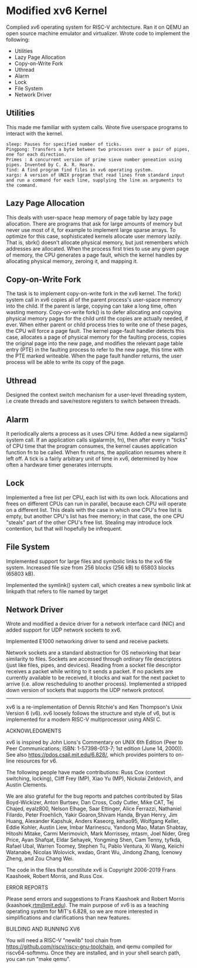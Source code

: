 # Modified xv6 Kernel

Complied xv6 operating system for RISC-V architecture. Ran it on QEMU an open source machine emulator and virtualizer. Wrote code to implement the following:

- Utilities
- Lazy Page Allocation
- Copy-on-Write Fork
- Uthread
- Alarm
- Lock
- File System
- Network Driver

## Utilities

This made me familiar with system calls. Wrote five userspace programs to interact with the kernel.

    sleep: Pauses for specified number of ticks.
    Pingpong: Transfers a byte between two processes over a pair of pipes, one for each direction.
    Primes : A concurrent version of prime sieve number geneation using pipes. Invented by C. A. R. Hoare.
    find: A find program find files in xv6 operating system.
    xargs: A version of UNIX program that read lines from standard input and run a command for each line, supplying the line as arguments to the command.

## Lazy Page Allocation

This deals with user-space heap memory of page table by lazy page allocation. There are programs that ask for large amounts of memory but never use most of it, for example to implement large sparse arrays. To optimize for this case, sophisticated kernels allocate user memory lazily. That is, sbrk() doesn't allocate physical memory, but just remembers which addresses are allocated. When the process first tries to use any given page of memory, the CPU generates a page fault, which the kernel handles by allocating physical memory, zeroing it, and mapping it.

## Copy-on-Write Fork

The task is to implement copy-on-write fork in the xv6 kernel. The fork() system call in xv6 copies all of the parent process's user-space memory into the child. If the parent is large, copying can take a long time, often wasting memory. Copy-on-write fork() is to defer allocating and copying physical memory pages for the child until the copies are actually needed, if ever. When either parent or child process tries to write one of these pages, the CPU will force a page fault. The kernel page-fault handler detects this case, allocates a page of physical memory for the faulting process, copies the original page into the new page, and modifies the relevant page table entry (PTE) in the faulting process to refer to the new page, this time with the PTE marked writeable. When the page fault handler returns, the user process will be able to write its copy of the page.

## Uthread

Designed the context switch mechanism for a user-level threading system, i.e create threads and save/restore registers to switch between threads.

## Alarm

It periodically alerts a process as it uses CPU time. Added a new sigalarm() system call. If an application calls sigalarm(n, fn), then after every n "ticks" of CPU time that the program consumes, the kernel causes application function fn to be called. When fn returns, the application resumes where it left off. A tick is a fairly arbitrary unit of time in xv6, determined by how often a hardware timer generates interrupts.

## Lock

Implemented a free list per CPU, each list with its own lock. Allocations and frees on different CPUs can run in parallel, because each CPU will operate on a different list. This deals with the case in which one CPU's free list is empty, but another CPU's list has free memory; in that case, the one CPU "steals" part of the other CPU's free list. Stealing may introduce lock contention, but that will hopefully be infrequent.

## File System

Implemented support for large files and symbolic links to the xv6 file system. Increased file size from 256 blocks (256 kB) to 65803 blocks (65803 kB).

Implemented the symlink() system call, which creates a new symbolic link at linkpath that refers to file named by target

## Network Driver

Wrote and modified a device driver for a network interface card (NIC) and added support for UDP network sockets to xv6.

Implemented E1000 networking driver to send and receive packets.

Network sockets are a standard abstraction for OS networking that bear similarity to files. Sockets are accessed through ordinary file descriptors (just like files, pipes, and devices). Reading from a socket file descriptor receives a packet while writing to it sends a packet. If no packets are currently available to be received, it blocks and wait for the next packet to arrive (i.e. allow rescheduling to another process). Implemented a stripped down version of sockets that supports the UDP network protocol.

- - -
xv6 is a re-implementation of Dennis Ritchie's and Ken Thompson's Unix
Version 6 (v6).  xv6 loosely follows the structure and style of v6,
but is implemented for a modern RISC-V multiprocessor using ANSI C.

ACKNOWLEDGMENTS

xv6 is inspired by John Lions's Commentary on UNIX 6th Edition (Peer
to Peer Communications; ISBN: 1-57398-013-7; 1st edition (June 14,
2000)). See also https://pdos.csail.mit.edu/6.828/, which
provides pointers to on-line resources for v6.

The following people have made contributions: Russ Cox (context switching,
locking), Cliff Frey (MP), Xiao Yu (MP), Nickolai Zeldovich, and Austin
Clements.

We are also grateful for the bug reports and patches contributed by
Silas Boyd-Wickizer, Anton Burtsev, Dan Cross, Cody Cutler, Mike CAT,
Tej Chajed, eyalz800, Nelson Elhage, Saar Ettinger, Alice Ferrazzi,
Nathaniel Filardo, Peter Froehlich, Yakir Goaron,Shivam Handa, Bryan
Henry, Jim Huang, Alexander Kapshuk, Anders Kaseorg, kehao95, Wolfgang
Keller, Eddie Kohler, Austin Liew, Imbar Marinescu, Yandong Mao, Matan
Shabtay, Hitoshi Mitake, Carmi Merimovich, Mark Morrissey, mtasm, Joel
Nider, Greg Price, Ayan Shafqat, Eldar Sehayek, Yongming Shen, Cam
Tenny, tyfkda, Rafael Ubal, Warren Toomey, Stephen Tu, Pablo Ventura,
Xi Wang, Keiichi Watanabe, Nicolas Wolovick, wxdao, Grant Wu, Jindong
Zhang, Icenowy Zheng, and Zou Chang Wei.

The code in the files that constitute xv6 is
Copyright 2006-2019 Frans Kaashoek, Robert Morris, and Russ Cox.

ERROR REPORTS

Please send errors and suggestions to Frans Kaashoek and Robert Morris
(kaashoek,rtm@mit.edu). The main purpose of xv6 is as a teaching
operating system for MIT's 6.828, so we are more interested in
simplifications and clarifications than new features.

BUILDING AND RUNNING XV6

You will need a RISC-V "newlib" tool chain from
https://github.com/riscv/riscv-gnu-toolchain, and qemu compiled for
riscv64-softmmu. Once they are installed, and in your shell
search path, you can run "make qemu".
